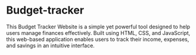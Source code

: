 # Budget-tracker
This Budget Tracker Website is a simple yet powerful tool designed to help users manage finances effectively. Built using HTML, CSS, and JavaScript, this web-based application enables users to track their income, expenses, and savings in an intuitive interface.
